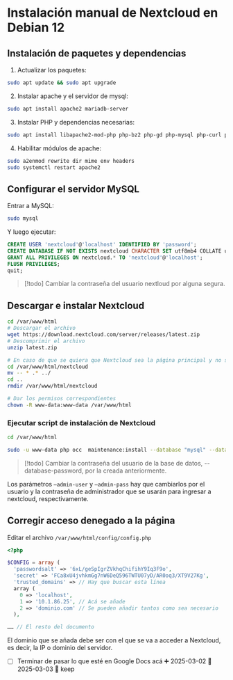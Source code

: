 # Instalación manual de Nextcloud en Debian 12

## Instalación de paquetes y dependencias

1. Actualizar los paquetes:

```bash
sudo apt update && sudo apt upgrade
```

2. Instalar apache y el servidor de mysql:

```bash
sudo apt install apache2 mariadb-server
```

3. Instalar PHP y dependencias necesarias:

```bash
sudo apt install libapache2-mod-php php-bz2 php-gd php-mysql php-curl php-mbstring php-imagick php-zip php-ctype php-curl php-dom php-json php-posix php-bcmath php-xml php-intl php-gmp zip unzip wget
```

4. Habilitar módulos de apache:

```bash
sudo a2enmod rewrite dir mime env headers
sudo systemctl restart apache2
```

## Configurar el servidor MySQL
Entrar a MySQL:
```bash
sudo mysql
```
Y luego ejecutar:
```sql
CREATE USER 'nextcloud'@'localhost' IDENTIFIED BY 'password';
CREATE DATABASE IF NOT EXISTS nextcloud CHARACTER SET utf8mb4 COLLATE utf8mb4_general_ci;
GRANT ALL PRIVILEGES ON nextcloud.* TO 'nextcloud'@'localhost';
FLUSH PRIVILEGES;
quit;
```

>[!todo] Cambiar la contraseña del usuario nextloud por alguna segura.

## Descargar e instalar Nextcloud

```bash
cd /var/www/html
# Descargar el archivo
wget https://download.nextcloud.com/server/releases/latest.zip
# Descomprimir el archivo
unzip latest.zip

# En caso de que se quiera que Nextcloud sea la página principal y no se vaya a usar otra, hay que mover los archivos a la carpeta /var/www/html
cd /var/www/html/nextcloud
mv -- * .* ../
cd ..
rmdir /var/www/html/nextcloud

# Dar los permisos correspondientes
chown -R www-data:www-data /var/www/html
```

### Ejecutar script de instalación de Nextcloud

```bash
cd /var/www/html

sudo -u www-data php occ  maintenance:install --database "mysql" --database-name "nextcloud"  --database-user "nextcloud" --database-pass "password" --admin-user "admin" --admin-pass "password"
```

>[!todo] Cambiar la contraseña del usuario de la base de datos, --database-password, por la creada anteriormente.

Los parámetros `–admin-user` y `–admin-pass` hay que cambiarlos por el usuario y la contraseña de administrador que se usarán para ingresar a nextcloud, respectivamente.

## Corregir acceso denegado a la página

Editar el archivo `/var/www/html/config/config.php`
  
```php
<?php

$CONFIG = array (
  'passwordsalt' => '6xL/geSpIgrZVkhqChifihY9Iq3F9o',
  'secret' => 'FCa8xU4jvhkmGg7nW6DeQ596TWTU07yD/AR0oq3/XT9V27Kg',
  'trusted_domains' => // Hay que buscar esta línea
  array (
    0 => 'localhost',
    1 => '10.1.86.25', // Acá se añade
    2 => 'dominio.com' // Se pueden añadir tantos como sea necesario
  ),

…… // El resto del documento

```

El dominio que se añada debe ser con el que se va a acceder a Nextcloud, es decir, la IP o dominio del servidor.

- [ ] Terminar de pasar lo que esté en Google Docs acá ➕ 2025-03-02 📅 2025-03-03 🏁 keep 